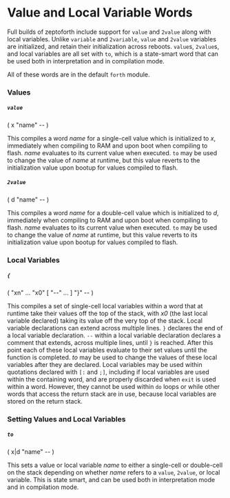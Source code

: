 # Value and Local Variable Words

Full builds of zeptoforth include support for `value` and `2value` along with local variables. Unlike `variable` and `2variable`, `value` and `2value` variables are initialized, and retain their initialization across reboots. `value`s, `2value`s, and local variables are all set with `to`, which is a state-smart word that can be used both in interpretation and in compilation mode.

All of these words are in the default `forth` module.

### Values

##### `value`
( x "name" -- )

This compiles a word *name* for a single-cell value which is initialized to *x*, immediately when compiling to RAM and upon boot when compiling to flash. *name* evaluates to its current value when executed. `to` may be used to change the value of *name* at runtime, but this value reverts to the initialization value upon bootup for values compiled to flash.

##### `2value`
( d "name" -- )

This compiles a word *name* for a double-cell value which is initialized to *d*, immediately when compiling to RAM and upon boot when compiling to flash. *name* evaluates to its current value when executed. `to` may be used to change the value of *name* at runtime, but this value reverts to its initialization value upon bootup for values compiled to flash.

### Local Variables

##### `{`
( "xn" ... "x0" [ "--" ... ] "}" -- )

This compiles a set of single-cell local variables within a word that at runtime take their values off the top of the stack, with *x0* (the last local variable declared) taking its value off the very top of the stack. Local variable declarations can extend across multiple lines. `}` declares the end of a local variable declaration. `--` within a local variable declaration declares a comment that extends, across multiple lines, until `}` is reached. After this point each of these local variables evaluate to their set values until the function is completed. *to* may be used to change the values of these local variables after they are declared. Local variables may be used within quotations declared with `[:` and `;]`, including if local variables are used within the containing word, and are properly discarded when `exit` is used within a word. However, they cannot be used within `do` loops or while other words that access the return stack are in use, because local variables are stored on the return stack.

### Setting Values and Local Variables

##### `to`
( x|d "name" -- )

This sets a value or local variable *name* to either a single-cell or double-cell on the stack depending on whether *name* refers to a `value`, `2value`, or local variable. This is state smart, and can be used both in interpretation mode and in compilation mode.
